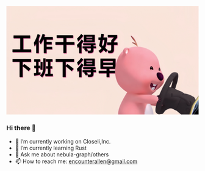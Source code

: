 ![image](./img/index.jpg)
<br/>
### Hi there 👋
* 🔭 I’m currently working on Closeli,Inc.
* 🌱 I’m currently learning Rust
* 💬 Ask me about nebula-graph/others
* 📫 How to reach me: encounterallen@gmail.com
